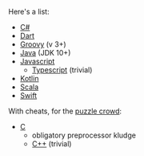 Here's a list:

- [C#](./csharp/Program.cs)
- [Dart](./dart/example.dart)
- [Groovy](./groovy/Example.groovy) (v 3+)
- [Java](./java/Example.java) (JDK 10+)
- [Javascript](./javascript/example.js)
  - [Typescript](./typescript/example.ts) (trivial)
- [Kotlin](./kotlin/Example.kt)
- [Scala](./scala/Example.scala)
- [Swift](./swift/Sources/swift/main.swift)

With cheats, for the [puzzle crowd](https://codegolf.stackexchange.com/):

- [C](./c/example.c)
    - obligatory preprocessor kludge
    - [C++](./cpp/example.cpp) (trivial)
